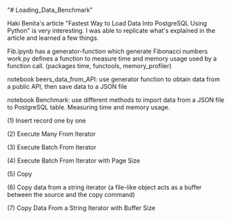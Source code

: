 "# Loading_Data_Benchmark" 

Haki Benita's article "Fastest Way to Load Data Into PostgreSQL Using Python" is very interesting. I was able to replicate what's explained in the article and learned a few things.

Fib.ipynb has a generator-function which generate Fibonacci numbers
work.py defines a function to measure time and memory usage used by a function call. (packages time, functools, memory_profiler)

notebook beers_data_from_API: use generator function to obtain data from a public API, then save data to a JSON file

notebook Benchmark: use different methods to import data from a JSON file to PostgreSQL table. Measuring time and memory usage. 

(1) Insert record one by one

(2) Execute Many From Iterator

(3) Execute Batch From Iterator

(4) Execute Batch From Iterator with Page Size

(5) Copy

(6) Copy data from a string iterator (a file-like object acts as a buffer between the source and the copy command)

(7) Copy Data From a String Iterator with Buffer Size
